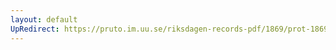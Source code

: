 ```yaml
---
layout: default
UpRedirect: https://pruto.im.uu.se/riksdagen-records-pdf/1869/prot-1869--ak--128/prot-1869--ak--128_008.pdf
---
```

